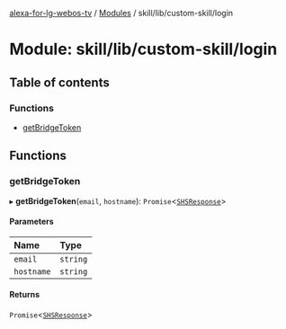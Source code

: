 [alexa-for-lg-webos-tv](../README.md) / [Modules](../modules.md) / skill/lib/custom-skill/login

# Module: skill/lib/custom-skill/login

## Table of contents

### Functions

- [getBridgeToken](skill_lib_custom_skill_login.md#getbridgetoken)

## Functions

### getBridgeToken

▸ **getBridgeToken**(`email`, `hostname`): `Promise`\<[`SHSResponse`](../classes/common_smart_home_skill_response.SHSResponse.md)\>

#### Parameters

| Name | Type |
| :------ | :------ |
| `email` | `string` |
| `hostname` | `string` |

#### Returns

`Promise`\<[`SHSResponse`](../classes/common_smart_home_skill_response.SHSResponse.md)\>
